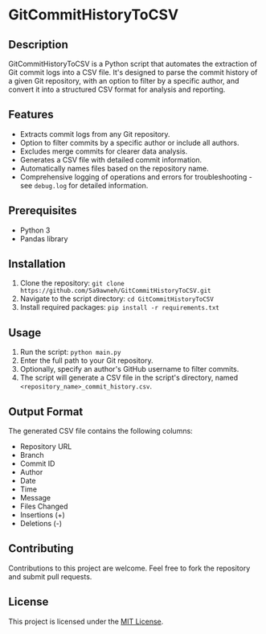 # GitCommitHistoryToCSV

## Description
GitCommitHistoryToCSV is a Python script that automates the extraction of Git commit logs into a CSV file. It's designed to parse the commit history of a given Git repository, with an option to filter by a specific author, and convert it into a structured CSV format for analysis and reporting.

## Features
- Extracts commit logs from any Git repository.
- Option to filter commits by a specific author or include all authors.
- Excludes merge commits for clearer data analysis.
- Generates a CSV file with detailed commit information.
- Automatically names files based on the repository name.
- Comprehensive logging of operations and errors for troubleshooting - see `debug.log` for detailed information.

## Prerequisites
- Python 3
- Pandas library

## Installation
1. Clone the repository: `git clone https://github.com/5a9awneh/GitCommitHistoryToCSV.git`
2. Navigate to the script directory: `cd GitCommitHistoryToCSV`
3. Install required packages: `pip install -r requirements.txt`

## Usage
1. Run the script: `python main.py`
2. Enter the full path to your Git repository.
3. Optionally, specify an author's GitHub username to filter commits.
4. The script will generate a CSV file in the script's directory, named `<repository_name>_commit_history.csv`.

## Output Format
The generated CSV file contains the following columns:
- Repository URL
- Branch
- Commit ID
- Author
- Date
- Time
- Message
- Files Changed
- Insertions (+)
- Deletions (-)

## Contributing
Contributions to this project are welcome. Feel free to fork the repository and submit pull requests.

## License
This project is licensed under the [MIT License](https://choosealicense.com/licenses/mit/).
